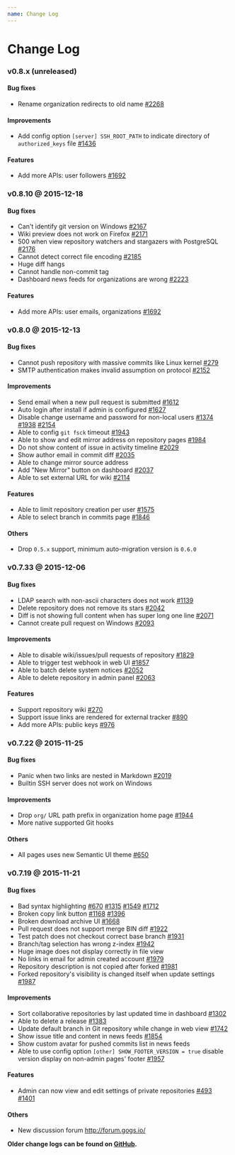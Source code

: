 ```yaml
---
name: Change Log
---
```


# Change Log

### v0.8.x (unreleased)

#### Bug fixes

- Rename organization redirects to old name [#2268](https://github.com/gogits/gogs/issues/2268) 

#### Improvements

- Add config option `[server] SSH_ROOT_PATH` to indicate directory of `authorized_keys` file [#1436](https://github.com/gogits/gogs/issues/1436)

#### Features

- Add more APIs: user followers [#1692](https://github.com/gogits/gogs/issues/1692) 

### v0.8.10 @ 2015-12-18

#### Bug fixes

- Can't identify git version on Windows [#2167](https://github.com/gogits/gogs/issues/2167)
- Wiki preview does not work on Firefox [#2171](https://github.com/gogits/gogs/issues/2171)
- 500 when view repository watchers and stargazers with PostgreSQL [#2176](https://github.com/gogits/gogs/issues/2176)
- Cannot detect correct file encoding [#2185](https://github.com/gogits/gogs/issues/2185) 
- Huge diff hangs 
- Cannot handle non-commit tag
- Dashboard news feeds for organizations are wrong [#2223](https://github.com/gogits/gogs/issues/2223) 

#### Features

- Add more APIs: user emails, organizations [#1692](https://github.com/gogits/gogs/issues/1692) 

### v0.8.0 @ 2015-12-13

#### Bug fixes

- Cannot push repository with massive commits like Linux kernel [#279](https://github.com/gogits/gogs/issues/279) 
- SMTP authentication makes invalid assumption on protocol [#2152](https://github.com/gogits/gogs/issues/2152) 

#### Improvements

- Send email when a new pull request is submitted [#1612](https://github.com/gogits/gogs/issues/1612) 
- Auto login after install if admin is configured [#1627](https://github.com/gogits/gogs/issues/1627) 
- Disable change username and password for non-local users [#1374](https://github.com/gogits/gogs/issues/1374)  [#1938](https://github.com/gogits/gogs/issues/1938) [#2154](https://github.com/gogits/gogs/issues/2154) 
- Able to config `git fsck` timeout [#1943](https://github.com/gogits/gogs/issues/1943) 
- Able to show and edit mirror address on repository pages [#1984](https://github.com/gogits/gogs/issues/1984)
- Do not show content of issue in activity timeline [#2029](https://github.com/gogits/gogs/issues/2029)
- Show author email in commit diff [#2035](https://github.com/gogits/gogs/issues/2035) 
- Able to change mirror source address
- Add "New Mirror" button on dashboard [#2037](https://github.com/gogits/gogs/issues/2037) 
- Able to set external URL for wiki [#2114](https://github.com/gogits/gogs/issues/2114) 

#### Features

- Able to limit repository creation per user [#1575](https://github.com/gogits/gogs/issues/1575) 
- Able to select branch in commits page [#1846](https://github.com/gogits/gogs/issues/1846) 

#### Others

- Drop `0.5.x` support, minimum auto-migration version is `0.6.0`

### v0.7.33 @ 2015-12-06

#### Bug fixes

- LDAP search with non-ascii characters does not work [#1139](https://github.com/gogits/gogs/issues/1139) 
- Delete repository does not remove its stars [#2042](https://github.com/gogits/gogs/issues/2042) 
- Diff is not showing full content when has super long one line [#2071](https://github.com/gogits/gogs/issues/2071)
- Cannot create pull request on Windows [#2093](https://github.com/gogits/gogs/issues/2093) 

#### Improvements

- Able to disable wiki/issues/pull requests of repository [#1829](https://github.com/gogits/gogs/issues/1829) 
- Able to trigger test webhook in web UI [#1857](https://github.com/gogits/gogs/issues/1857) 
- Able to batch delete system notices [#2052](https://github.com/gogits/gogs/issues/2052) 
- Able to delete repository in admin panel [#2063](https://github.com/gogits/gogs/issues/2063) 

#### Features

- Support repository wiki [#270](https://github.com/gogits/gogs/issues/270) 
- Support issue links are rendered for external tracker [#890](https://github.com/gogits/gogs/issues/890) 
- Add more APIs: public keys [#976](https://github.com/gogits/gogs/issues/976) 

### v0.7.22 @ 2015-11-25

#### Bug fixes

- Panic when two links are nested in Markdown [#2019](https://github.com/gogits/gogs/issues/2019) 
- Builtin SSH server does not work on Windows 

#### Improvements

- Drop `org/` URL path prefix in organization home page [#1944](https://github.com/gogits/gogs/issues/1944) 
- More native supported Git hooks

#### Others

- All pages uses new Semantic UI theme [#650](https://github.com/gogits/gogs/issues/650) 

### v0.7.19 @ 2015-11-21

#### Bug fixes

- Bad syntax highlighting [#670](https://github.com/gogits/gogs/issues/670) [#1315](https://github.com/gogits/gogs/issues/1315) [#1549](https://github.com/gogits/gogs/issues/1549) [#1712](https://github.com/gogits/gogs/issues/1712)
- Broken copy link button [#1168](https://github.com/gogits/gogs/issues/1168)  [#1396](https://github.com/gogits/gogs/issues/1396) 
- Broken download archive UI [#1668](https://github.com/gogits/gogs/issues/1668)
- Pull request does not support merge BIN diff [#1922](https://github.com/gogits/gogs/issues/1922)
- Test patch does not checkout correct base branch [#1931](https://github.com/gogits/gogs/issues/1931) 
- Branch/tag selection has wrong z-index [#1942](https://github.com/gogits/gogs/issues/1942) 
- Huge image does not display correctly in file view
- No links in email for admin created account [#1979](https://github.com/gogits/gogs/issues/1979) 
- Repository description is not copied after forked [#1981](https://github.com/gogits/gogs/issues/1981) 
- Forked repository's visibility is changed itself when update settings [#1987](https://github.com/gogits/gogs/issues/1987) 

#### Improvements

- Sort collaborative repositories by last updated time in dashboard [#1302](https://github.com/gogits/gogs/issues/1302) 
- Able to delete a release [#1383](https://github.com/gogits/gogs/issues/1383) 
- Update default branch in Git repository while change in web view [#1742](https://github.com/gogits/gogs/issues/1742)
- Show issue title and content in news feeds [#1854](https://github.com/gogits/gogs/issues/1854) 
- Show custom avatar for pushed commits list in news feeds
- Able to use config option `[other] SHOW_FOOTER_VERSION = true` disable version display on non-admin pages' footer [#1957](https://github.com/gogits/gogs/issues/1957) 

#### Features

- Admin can now view and edit settings of private repositories [#493](https://github.com/gogits/gogs/issues/493) [#1401](https://github.com/gogits/gogs/issues/1401) 

#### Others

- New discussion forum http://forum.gogs.io/

**Older change logs can be found on [GitHub](https://github.com/gogits/gogs/releases?after=v0.7.19).**
